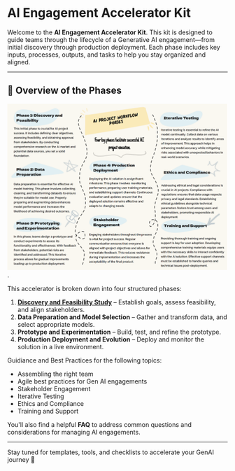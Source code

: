 # AI Engagement Accelerator Kit

Welcome to the **AI Engagement Accelerator Kit**. This kit is designed to guide teams through the lifecycle of a Generative AI engagement—from initial discovery through production deployment. Each phase includes key inputs, processes, outputs, and tasks to help you stay organized and aligned.

---

## 🧭 Overview of the Phases

![ Alt Text](https://github.com/stanchat/AIEngagementAcceleratorKit/blob/main/datadriven-checklist-info2.png).

This accelerator is broken down into four structured phases:

1. [**Discovery and Feasibility Study**](Phase1.md) – Establish goals, assess feasibility, and align stakeholders.
2. **Data Preparation and Model Selection** – Gather and transform data, and select appropriate models.
3. **Prototype and Experimentation** – Build, test, and refine the prototype.
4. **Production Deployment and Evolution** – Deploy and monitor the solution in a live environment.

Guidiance and Best Practices for the following topics:
 
 - Assembling the right team
 - Agile best practices for Gen AI engagements
 - Stakeholder Engagement
 - Iterative Testing
 - Ethics and Compliance
 - Training and Support

You'll also find a helpful **FAQ** to address common questions and considerations for managing AI engagements.

---

Stay tuned for templates, tools, and checklists to accelerate your GenAI journey 🚀
